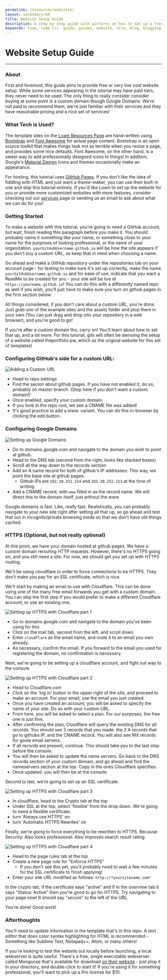 ```yaml
---
permalink: /resources/websites/
layout: secondary-md
title: Website Setup Guide
description: A step by step guide with pictures on how to set up a free or very low cost website, with SSL Certificate to make all connections HTTPS, using Cloudflare, Google Domains, and Github!
keywords: loam, loam llc, guide, guides, website, site, blog, blogging, webpage, github, github pages, cloudflare, google, google domains
---
```

# Website Setup Guide

---
### About

First and foremost, this guide aims to provide free or very low cost website setup. While some services appearing in the tutorial may have paid tiers, they never need to be used. The only thing to really consider consider buying at some point is a custom domain though Google Domains. We're not paid to recommend them, we're just familiar with their services and they have reasonable pricing and a nice set of services!

### What Tech is Used?

The template sites on the [Loam Resources Page](https://loam.app/resources) are hand-written using [Bootstrap](https://getbootstrap.com) and [Font Awesome](https://fontawesome.com) for actual page content. Bootstrap is an open source toolkit that makes things look not as terrible when you resize a page, and provides some nice defaults. Font Awesome, on the other hand, is a sweet way to add professionally designed icons to things! In addition, Google's [Material Design](material.io/design/) icons and themes occasionally make an appearance.

For hosting, this tutorial uses [GitHub Pages](https://pages.github.com). If you don't like the idea of fiddling with HTML and just want a theme-maker, you can use their built-in one and skip this tutorial entirely. If you'd like Loam to set up the website for you or provide more customized websites with more features, consider checking out our [services](https://loam.app/services) page or sending us an email to ask about what we can do for you!

### Getting Started

To make a website with this tutorial, you're going to need a GitHub account, but wait, finish reading this paragraph before you make it. You should probably name it something like your name, or something close to your name for the purposes of looking professional, or the name of your organization. `yourGitHubUsername.github.io` will be how the site appears if you don't buy a custom URL, so keep that in mind when choosing a name.

Go ahead and make a GitHub repository under the repositories tab on your account page - for testing to make sure it's set up correctly, make the name `yourGitHubUsername.github.io` and for ease of use, indicate that you want a ReadMe to be created for you - your site will be live at `https://yourname.github.io`! You can do this with a differently named repo as well if you wish, you'll just have to make sure you turn on github pages in the first section below.

All things considered, if you don't care about a custom URL, you're done. Just grab one of the example sites and the assets folder and plop them in your own (You can just drag and drop into your repository in a web browser), and you're good to go!

If you're after a custom domain tho, carry on! You'll learn about how to set that up, and a lot more. For this tutorial, gifs will often be demoing the setup of a website called theportfolio.pw, which as the original website for this set of templates!



### Configuring GitHub's side for a custom URL:

![Adding a Custom URL](https://i.imgur.com/NZlhA6a.gif)
[<br/><i class="fas fa-expand-arrows-alt"></i>](https://i.imgur.com/NZlhA6a.gif)

- Head to repo settings
- Find the secion about github pages. If you have not enabled it, do so, probably on master branch. (Stop here if you don't want a custom domain!)
- Once enabled, specify your custom domain. 
- If you look in the repo root, we see a CNAME file was added!
- It's good practice to add a www.<sitename> variant. You can do this in-browser by clicking the edit button.



### Configuring Google Domains

![Setting up Google Domains](https://i.imgur.com/Nn929du.gif)
[<br/><i class="fas fa-expand-arrows-alt"></i>](https://i.imgur.com/Nn929du.gif)

- Go to domains.google.com and navigate to the domain you wish to point at github.
- Head to the DNS tab (second from the right, looks like stacked boxes)
- Scroll all the way down to the records section
- Add an A name record for both of github's IP addresses: This way, we point the base site at github pages.
  - Github IPs are `192.30.252.154` and `192.30.252.153` at the time of writing.
- Add a CNAME record, with `www` filled in as the record name. We will direct this to the domain itself, just without the www

Google domains is fast. Like, really fast. Realistically, you can probably navigate to your new site right after setting all that up, so go ahead and test that out in incognito/private browsing mode so that we don't have old things cached.



### HTTPS (Optional, but not really optional)

At this point, we have your domain hosted at github pages. We have a custom domain rerouting HTTP requests.
However, there's no HTTPS going on, and you still need a site. For now, we should get you set up with HTTPS routing.

We'll be using cloudflare in order to force connections to be HTTPS. They don't make you pay for an SSL certificate, which is nice.

We'll start by making an email to use with Cloudflare. This can be done using one of the many free email forwards you get with a custom domain. You can skip the first step if you would prefer to make a different Cloudflare account, or use an existing one.


![Setting up HTTPS with Cloudflare part 1](https://i.imgur.com/eFmyvsb.gif)
[<br/><i class="fas fa-expand-arrows-alt"></i>](https://i.imgur.com/eFmyvsb.gif)

- Go to domains.google.com and navigate to the domain you've been using for this
- Click on the mail tab, second from the left, and scroll down. 
- Enter `cloudflare` as the email name, and route it to an email you own already. 
- As necessary, confirm the email. If you forward to the email you used for registering the domain, no confirmation is necessary.


Next, we're going to be setting up a cloudflare account, and fight out way to the console.


![Setting up HTTPS with Cloudflare part 2](https://i.imgur.com/uNvyr7k.gif)
[<br/><i class="fas fa-expand-arrows-alt"></i>](https://i.imgur.com/uNvyr7k.gif)

- Head to Cloudflare.com
- Click on the 'log in' button in the upper right of the site, and proceed to make an account. For your email, use the email you just created.
- Once you have created an account, you will be asked to specify the name of your site. Do so with your custom URL.
- From here, you will be asked to select a plan. For our purposes, the free one is just fine. 
- After confirming the plan, Cloudflare will query the existing DNS for all records. You should see 3 records that you made: the 2 A records that go to githubs IP, and the CNAME record. You will also see MX records for goole email servers. 
- If all records are present, continue. This should take you to the last step before the console.
- You will then be asked to update the name servers. Go back to the DNS records section of your custom domain, and go ahead and find the nameservers section at the top. Copy in the ones Cloudflare specifies.
- Once updated. you will then be at the console.

Second to last, we're going to set up an SSL certificate.


![Setting up HTTPS with Cloudflare part 3](https://i.imgur.com/8eG7flT.gif)
[<br/><i class="fas fa-expand-arrows-alt"></i>](https://i.imgur.com/8eG7flT.gif)

- In cloudflare, head to the Crypto tab at the top
- Under SSL at the top, select 'flexible' from the drop down. We're going to need a flexible certificate. 
- turn 'Always use HTTPS' on
- turn 'Automatic HTTPS Rewrites' on

Finally, we're going to force everything to be rewritten to HTTPS. Because Security. Also looks professional. Also improves search result rating.


![Setting up HTTPS with Cloudflare part 4](https://i.imgur.com/cX9Jsyz.gif)
[<br/><i class="fas fa-expand-arrows-alt"></i>](https://i.imgur.com/cX9Jsyz.gif)

- Head to the page rules tab at the top
- Create a new page rule for "Enforce HTTPS"
	- If you don't see this yet, you'll probably need to wait a few minutes for the SSL certificate to finish applying!
- Enter your site URL modified as follows: `http://*yoursitename.com*`

In the crypto tab, if the certificate says "active" and if in the overview tab it says "Status: Active" then you're good to go for HTTPS. Try navigating to your page now! It should say "secure" to the left of the URL.

You're done! Good work!



### Afterthoughts

You'll need to update information in the template that's in this repo. A text editor that does color syntax highlighting for HTML is recommended - Something like Sublime Text, Notepad++, Atom, or many others!

If you're looking to test the website out locally before launching, a local webserver is quite useful. There's a free, single executable webserver called Mongoose that's available for download [on their website](https://cesanta.com/binary.html) - just plop it in your directory, and double-click to start it! If you're using it for something professional, you'll want to pick up a Pro license for $10.



